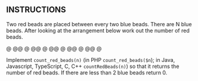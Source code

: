 ## INSTRUCTIONS

Two red beads are placed between every two blue beads. There are N blue beads. After looking at the arrangement below work out the number of red beads.

@ @@ @ @@ @ @@ @ @@ @ @@ @

Implement `count_red_beads(n)` (in PHP `count_red_beads($n`); in Java, Javascript, TypeScript, C, C++ `countRedBeads(n)`) so that it returns the number of red beads.
If there are less than 2 blue beads return 0.